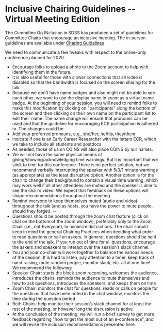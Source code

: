 # Inclusive Chairing Guidelines -- Virtual Meeting Edition

The Committee On INclusion in SDSS has produced a set of guidelines for Committee Chairs that encourage an inclusive meeting. The in-person guidelines are available under [Charing Guidelines](chairing_guidelines.md)


We need to communicate a few tweaks with respect to the online-only conference planned for 2020. 
- Encourage folks to upload a photo to the Zoom account to help with identifying them in the future. 
- It is also useful for those with slower connections that all video is disabled so that the bandwidth is focused on the screen sharing for the talk. 
- Because we don't have name badges and also might not be able to see each other, we want to use the display name in zoom as a virtual name badge. At the beginning of your session, you will need to remind folks to make this modification by clicking on "participants" along the bottom of the screen and then clicking on their own name on the participant list to edit their name. The name change will ensure that pronouns can be used and that the guideline for encouraging ECR participation is adhered to. The changes could be: 
 - Add your preferred pronouns, e.g.,  she/her, he/his, they/them
 - Indicate if one is an Early Career Researcher with the letters ECR, which we take to include all students and postdocs
 - As needed, those of us on COINS will also place COINS by our names. 
- We will not have the same physical means of giving/showing/acknowledging time warnings. But it is important that we stick to time for this conference. There is no perfect solution, but we recommend verbally interrupting the speaker with 5/3/1 minute warnings (as appropriate) as the least disruptive option.  Another option is for the chair to change their background to contain a visual time warning, which may work well if all other attendees are muted and the speaker is able to see the chair’s video.  We expect that feedback on these options will shape recommendations throughout the meeting.
- Remind everyone to keep themselves muted (audio and video) throughout the talk (and as hosts, you have the power to mute people, should they forget). --
- Questions should be posted through the zoom chat feature (click on chat on the bottom of the zoom window), preferably only to the Zoom Chair (i.e., not Everyone), to minimize distractions.  The chair should keep in mind the general Chairing Practices when deciding what order to read questions or call on askers.  In general, questions should be held to the end of the talk.  If you run out of time for all questions, encourage the askers and speakers to interact over the session’s slack channel.
- You and your co-chair will work together to balance the various needs of the session. It is hard to listen, pay attention to a timer, keep track of hand raising, mute random people, monitor slack, etc. all at one time! We recommend the following:
 - Speaker Chair: starts the block zoom recording, welcomes the audience, introduces the chairs, reminds the audience to mute themselves and how to ask questions, introduces the speakers, and keeps them on time
 - Zoom Chair: monitors the chat for questions, reads or calls on people for the questions that have been noted in the chat window, monitors the time during the question period
 - Both Chairs: help monitor their session’s slack channel for at least the rest of the meeting, or however long the discussion is active
- At the conclusion of the meeting, we will run a brief survey to get more feedback regarding "how to get the most out of an e-conference", and we will revise the inclusion recommendations presented here.
